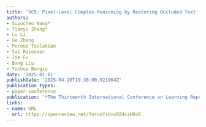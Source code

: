 ```yaml
---
title: 'VCR: Pixel-Level Complex Reasoning by Restoring Occluded Text'
authors:
- Suyuchen Wang*
- Tianyu Zhang*
- Lu Li
- Ge Zhang
- Perouz Taslakian
- Sai Rajeswar
- Jie Fu
- Bang Liu
- Yoshua Bengio
date: '2025-01-01'
publishDate: '2025-04-20T19:38:00.021964Z'
publication_types:
- paper-conference
publication: '*The Thirteenth International Conference on Learning Representations (ICLR 2025)*'
links:
- name: URL
  url: https://openreview.net/forum?id=s0Z4csHOoE
---
```

